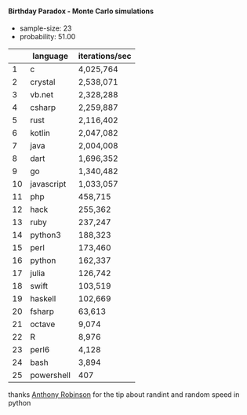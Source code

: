 #### Birthday Paradox - Monte Carlo simulations

* sample-size: 23
* probability: 51.00

| | language | iterations/sec |
|--|--|--|
1|c|4,025,764
2|crystal|2,538,071
3|vb.net|2,328,288
4|csharp|2,259,887
5|rust|2,116,402
6|kotlin|2,047,082
7|java|2,004,008
8|dart|1,696,352
9|go|1,340,482
10|javascript|1,033,057
11|php|458,715
12|hack|255,362
13|ruby|237,247
14|python3|188,323
15|perl|173,460
16|python|162,337
17|julia|126,742
18|swift|103,519
19|haskell|102,669
20|fsharp|63,613
21|octave|9,074
22|R|8,976
23|perl6|4,128
24|bash|3,894
25|powershell|407

thanks [Anthony Robinson](https://github.com/anthonycrobinson) for the tip about randint and random speed in python
